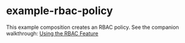 # example-rbac-policy
This example composition creates an RBAC policy. See the companion walkthrough: [Using the RBAC Feature](https://docs.fugue.co/fugue-by-example-rbac.html)
